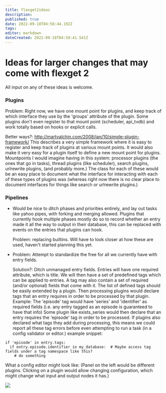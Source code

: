 ```yaml
---
title: flexget2ideas
description: 
published: true
date: 2022-09-18T04:58:44.192Z
tags: 
editor: markdown
dateCreated: 2022-09-18T04:58:41.541Z
---
```


# Ideas for larger changes that may come with flexget 2
All input on any of these ideas is welcome.

### Plugins
Problem: Right now, we have one mount point for plugins, and keep track of which interface they use by the 'groups' attribute of the plugin. Some plugins don't even register to that mount point (scheduler, api_tvdb) and work totally based on hooks or explicit calls.

Better ways?: http://martyalchin.com/2008/jan/10/simple-plugin-framework/ This describes a very simple framework where it is easy to register and keep track of plugins at various mount points. It would also make it very easy for a plugin itself to define a new mount point for plugins. Mountpoints I would imagine having in this system: processor plugins (the ones that go in tasks), thread plugins (like scheduler), search plugins, urlrewrite plugins, (and probably more.) The class for each of these would be an easy place to document what the interface for interacting with each of these types of plugins was (whereas right now there is no clear place to document interfaces for things like search or urlrewrite plugins.)

### Pipelines
- Would be nice to ditch phases and priorities entirely, and lay out tasks like yahoo pipes, with forking and merging allowed. Plugins that currently hook multiple phases mostly do so to record whether an entry made it all the way to output in their database, this can be replaced with events on the entries that plugins can hook.

  Problem: replacing builtins. Will have to look closer at how these are used, haven't started planning this yet.

- Problem: Attempt to standardize the free for all we currently have with entry fields.

  Solution?: Ditch unmanaged entry fields. Entries will have one required attribute, which is title. We will then have a set of predefined tags which can be applied to entries. A tag may also contain a set of required (and/or optional) fields that come with it. The list of defined tags should be easily extended by a plugin. Then processing plugins would declare tags that an entry requires in order to be processed by that plugin. Example: The 'episode' tag would have 'series' and 'identifier' as required fields (i.e. any entry tagged as an episode is guaranteed to have that info) Some plugin like exists_series would then declare that an entry requires the 'episode' tag in order to be processed. If plugins also declared what tags they add during processing, this means we could report all these tag errors before even attempting to run a task (in a config validator or editor.) example snippet:
```
if 'episode' in entry.tags:
  if entry.episode.identifier in my_database:  # Maybe access tag fields under a tag namespace like this?
    # do something
```

What a config editor might look like: (Panel on the left would be different plugins. Clicking on a plugin would allow changing configuration, which might change what input and output nodes it has.)

<img src="http://i.imgur.com/gLPVgbk.png">